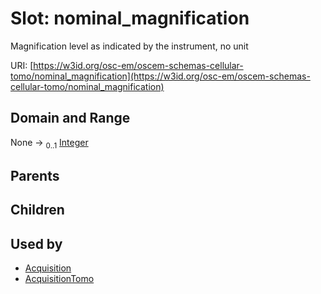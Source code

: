 
# Slot: nominal_magnification

Magnification level as indicated by the instrument, no unit

URI: [https://w3id.org/osc-em/oscem-schemas-cellular-tomo/nominal_magnification](https://w3id.org/osc-em/oscem-schemas-cellular-tomo/nominal_magnification)


## Domain and Range

None &#8594;  <sub>0..1</sub> [Integer](types/Integer.md)

## Parents


## Children


## Used by

 * [Acquisition](Acquisition.md)
 * [AcquisitionTomo](AcquisitionTomo.md)
